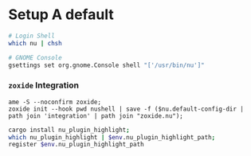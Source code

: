 # Setup A default

```bash
# Login Shell
which nu | chsh

# GNOME Console
gsettings set org.gnome.Console shell "['/usr/bin/nu']"
```

### `zoxide` Integration

```
ame -S --noconfirm zoxide;
zoxide init --hook pwd nushell | save -f ($nu.default-config-dir | path join 'integration' | path join "zoxide.nu");
```


```bash
cargo install nu_plugin_highlight;
which nu_plugin_highlight | $env.nu_plugin_highlight_path;
register $env.nu_plugin_highlight_path
```